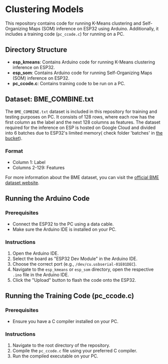 # Clustering Models

This repository contains code for running K-Means clustering and Self-Organizing Maps (SOM) inference on ESP32 using Arduino. Additionally, it includes a training code (`pc_ccode.c`) for running on a PC.

## Directory Structure

- **esp_kmeans**: Contains Arduino code for running K-Means clustering inference on ESP32.
- **esp_som**: Contains Arduino code for running Self-Organizing Maps (SOM) inference on ESP32.
- **pc_ccode.c**: Contains training code to be run on a PC.

## Dataset: BME_COMBINE.txt

The `BME_COMBINE.txt` dataset is included in this repository for training and testing purposes on PC. It consists of 128 rows, where each row has the first column as the label and the next 128 columns as features. The dataset required for the inference on ESP is hosted on Google Cloud and divided into 6 batches due to ESP32's limited memory( check folder 'batches' in [the bucket](https://console.cloud.google.com/storage/browser/bmepredict)). 

### Format

- Column 1: Label
- Columns 2-129: Features

For more information about the BME dataset, you can visit the [official BME dataset website](http://www.timeseriesclassification.com/description.php?Dataset=BME).

## Running the Arduino Code

### Prerequisites

- Connect the ESP32 to the PC using a data cable.
- Make sure the Arduino IDE is installed on your PC.

### Instructions

1. Open the Arduino IDE.
2. Select the board as "ESP32 Dev Module" in the Arduino IDE.
3. Choose the correct port (e.g., `/dev/cu.usbserial-01E01DEC`).
4. Navigate to the `esp_kmeans` or `esp_som` directory, open the respective `.ino` file in the Arduino IDE.
5. Click the "Upload" button to flash the code onto the ESP32.

## Running the Training Code (pc_ccode.c)

### Prerequisites

- Ensure you have a C compiler installed on your PC.

### Instructions

1. Navigate to the root directory of the repository.
2. Compile the `pc_ccode.c` file using your preferred C compiler.
3. Run the compiled executable on your PC.


